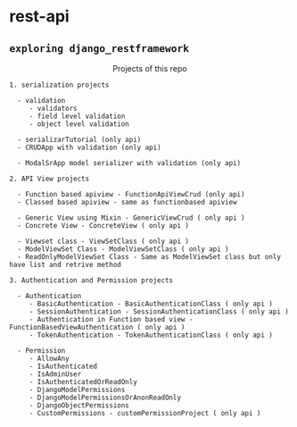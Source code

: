 # rest-api

## `exploring django_restframework`

<p align='center'> Projects of this repo </p>

`1. serialization projects`

      - validation
         - validators
         - field level validation
         - object level validation

      - serializarTutorial (only api)
      - CRUDApp with validation (only api)

      - ModalSrApp model serializer with validation (only api)

`2. API View projects`

      - Function based apiview - FunctionApiViewCrud (only api)
      - Classed based apiview - same as functionbased apiview

      - Generic View using Mixin - GenericViewCrud ( only api )
      - Concrete View - ConcreteView ( only api )

      - Viewset class - ViewSetClass ( only api )
      - ModelViewSet Class - ModelViewSetClass ( only api )
      - ReadOnlyModelViewSet Class - Same as ModelViewSet class but only have list and retrive method

`3. Authentication and Permission projects`

      - Authentication
         - BasicAuthentication - BasicAuthenticationClass ( only api )
         - SessionAuthentication - SessionAuthenticationClass ( only api )
         - Authentication in Function based view - FunctionBasedViewAuthentication ( only api )
         - TokenAuthentication - TokenAuthenticationClass ( only api )

      - Permission
         - AllowAny
         - IsAuthenticated
         - IsAdminUser
         - IsAuthenticatedOrReadOnly
         - DjangoModelPermissions
         - DjangoModelPermissionsOrAnonReadOnly
         - DjangoObjectPermissions
         - CustomPermissions - customPermissionProject ( only api )
